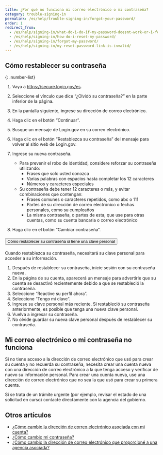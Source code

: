 ```yaml
---
title: ¿Por qué no funciona mi correo electrónico o mi contraseña?
category: trouble-signing-in
permalink: /es/help/trouble-signing-in/forgot-your-password/
order: 1
redirect_from:
  - /es/help/signing-in/what-do-i-do-if-my-password-doesnt-work-or-i-forget-it/
  - /es/help/signing-in/how-do-i-reset-my-password/
  - /es/help/signing-in/forgot-my-password/
  - /es/help/signing-in/my-reset-password-link-is-invalid/
---
```


## Cómo restablecer su contraseña

{: .number-list}

1. Vaya a <https://secure.login.gov/es>.

2. Seleccione el vínculo que dice “¿Olvidó su contraseña?” en la parte inferior de la página.

3. En la pantalla siguiente, ingrese su dirección de correo electrónico.

4. Haga clic en el botón “Continuar”.

5. Busque un mensaje de Login.gov en su correo electrónico.

6. Haga clic en el botón “Restablezca su contraseña” del mensaje para volver al sitio web de Login.gov.

7. Ingrese su nueva contraseña.
   * Para prevenir el robo de identidad, considere reforzar su contraseña utilizando:
     * Frases que solo usted conozca
     * Varias palabras con espacios hasta completar los 12 caracteres
     * Números y caracteres especiales
   * Su contraseña debe tener 12 caracteres o más, y evitar combinaciones que contengan:
     * Frases comunes o caracteres repetidos, como abc o 111
     * Partes de su dirección de correo electrónico o fechas personales, como su cumpleaños
     * La misma contraseña, o partes de esta, que use para otras cuentas, como su cuenta bancaria o correo electrónico

8. Haga clic en el botón “Cambiar contraseña”.

<div class="usa-accordion usa-accordion--bordered margin-y-4">
  <h4 class="usa-accordion__heading">
    <button
      type="button"
      class="usa-accordion__button"
      aria-expanded="false"
      aria-controls="b-a1"
    >
      Cómo restablecer su contraseña si tiene una clave personal
    </button>
  </h4>
  <div id="b-a1" class="usa-accordion__content usa-prose">
    <p>Cuando restablezca su contraseña, necesitará su clave personal para acceder a su información.</p>
    <ol class="number-list">
      <li>Después de restablecer su contraseña, inicie sesión con su contraseña nueva.</li>
      <li>En la página de su cuenta, aparecerá un mensaje para advertirle que su cuenta se desactivó recientemente debido a que se restableció la contraseña.</li>
      <li>Seleccione “Reactive su perfil ahora”.</li>
      <li>Seleccione “Tengo mi clave”.</li>
      <li>Ingrese su clave personal más reciente. Si restableció su contraseña anteriormente, es posible que tenga una nueva clave personal.</li>
      <li>Vuelva a ingresar su contraseña.</li>
      <li>No olvide guardar su nueva clave personal después de restablecer su contraseña.</li>
    </ol>
  </div>
</div>

## Mi correo electrónico o mi contraseña no funciona

Si no tiene acceso a la dirección de correo electrónico que usó para crear su cuenta y no recuerda su contraseña, necesita crear una cuenta nueva con una dirección de correo electrónico a la que tenga acceso y verificar de nuevo su información personal. Para crear una cuenta nueva, use una dirección de correo electrónico que no sea la que usó para crear su primera cuenta.

Si se trata de un trámite urgente (por ejemplo, revisar el estado de una solicitud en curso) contacte directamente con la agencia del gobierno.


## Otros artículos

* [¿Cómo cambio la dirección de correo electrónico asociada con mi cuenta?](/es/help/manage-your-account/change-your-email-address/)
* [¿Cómo cambio mi contraseña?](/es/help/manage-your-account/change-your-password/)
* [¿Cómo cambio la dirección de correo electrónico que proporcioné a una agencia asociada?](/es/help/manage-your-account/change-partner-email-address/)
